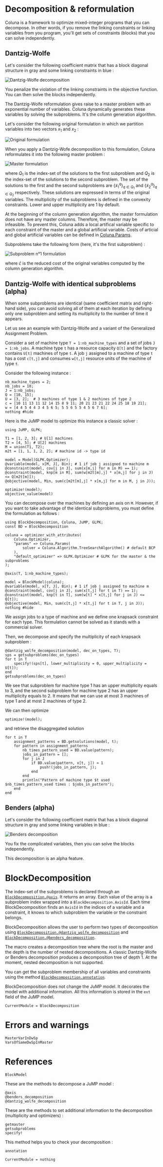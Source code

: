 # Decomposition & reformulation

Coluna is a framework to optimize mixed-integer programs that you can decompose.
In other words, if you remove the linking constraints or linking variables from you
program, you'll get sets of constraints (blocks) that you can solve independently.

## Dantzig-Wolfe

Let's consider the following coefficient matrix that has a block diagonal structure
in gray and some linking constraints in blue :

![Dantzig-Wolfe decomposition](../assets/img/dwdec.png)

You penalize the violation of the linking constraints in the
objective function. You can then solve the blocks independently.

The Dantzig-Wolfe reformulation gives raise to a master problem with an
exponential number of variables. Coluna dynamically generates these variables by
solving the subproblems. It's the column generation algorithm.

Let's consider the following original formulation in which we partition variables into
two vectors $x_1$ and $x_2$ :

![Original formulation](../assets/img/dw_origform.svg)

When you apply a Dantzig-Wofe decomposition to this formulation, 
Coluna reformulates it into the following master problem :

![Master formulation](../assets/img/dw_master.svg)

where $Q_1$ is the index-set of the solutions to the first subproblem and 
$Q_2$ is the index-set of the solutions to the second subproblem.
The set of the solutions to the first and the second subproblems are $\{\tilde{x}^q_1\}_{q \in Q_1}$ and $\{\tilde{x}^q_2\}_{q \in Q_2}$ respectively. These solutions are expressed
in terms of the original variables.
The multiplicity of the subproblems is defined in the convexity constraints.
Lower and upper multiplicity are $1$ by default.

At the beginning of the column generation algorithm, the master formulation does
not have any master columns. Therefore, the master may be infeasible. 
To prevent this, Coluna adds a local artifical variable specific to each constraint of the master and a global artificial variable.
Costs of articial and global artificial variables can be defined in [Coluna.Params](@ref).

Subproblems take the following form (here, it's the first subproblem) :

![Subproblem n°1 formulation](../assets/img/dw_sp.svg)

where $\bar{c}$ is the reduced cost of the original variables computed by the column generation algorithm.

## Dantzig-Wolfe with identical subproblems (alpha)

When some subproblems are identical (same coefficient matrix and right-hand side), 
you can avoid solving all of them at each iteration by defining only one subproblem and
setting its multiplicity to the number of time it appears.

Let us see an example with Dantzig-Wolfe and a variant of the Generalized Assignment Problem.

Consider a set of machine type `T = 1:nb_machine_types` and a set of jobs `J = 1:nb_jobs`.
A machine type `t` has a resource capacity `Q[t]` and the factory contains `U[t]` machines of type `t`.
A job `j` assigned to a machine of type `t` has a cost `c[t,j]` and consumes `w[t,j]` resource units of the machine of type `t`.

Consider the following instance :

```@example identical
nb_machine_types = 2;
nb_jobs = 10;
J = 1:nb_jobs;
Q = [10, 15];
U = [3, 2];  # 3 machines of type 1 & 2 machines of type 2
c = [10 11 13 11 12 14 15 8 9 11; 20 21 23 21 22 24 25 18 19 21];
w = [4 4 5 4 4 3 4 5 6 5; 5 5 6 5 5 4 5 6 7 6];
nothing #hide
```

Here is the JuMP model to optimize this instance a classic solver : 

```@example identical
using JuMP, GLPK;

T1 = [1, 2, 3]; # U[1] machines
T2 = [4, 5]; # U[2] machines
M = union(T1, T2);
m2t = [1, 1, 1, 2, 2]; # machine id -> type id

model = Model(GLPK.Optimizer);
@variable(model, x[M, J], Bin); # 1 if job j assigned to machine m
@constraint(model, cov[j in J], sum(x[m,j] for m in M) == 1);
@constraint(model, knp[m in M], sum(w[m2t[m],j] * x[m,j] for j in J) <= Q[m2t[m]]);
@objective(model, Min, sum(c[m2t[m],j] * x[m,j] for m in M, j in J));

optimize!(model);
objective_value(model)
```

You can decompose over the machines by defining an axis on `M`.
However, if you want to take advantage of the identical subproblems, you must 
define the formulation as follows : 

```@example identical
using BlockDecomposition, Coluna, JuMP, GLPK;
const BD = BlockDecomposition

coluna = optimizer_with_attributes(
    Coluna.Optimizer,
    "params" => Coluna.Params(
        solver = Coluna.Algorithm.TreeSearchAlgorithm() # default BCP
    ),
    "default_optimizer" => GLPK.Optimizer # GLPK for the master & the subproblems
);

@axis(T, 1:nb_machine_types);

model = BlockModel(coluna);
@variable(model, x[T, J], Bin); # 1 if job j assigned to machine m
@constraint(model, cov[j in J], sum(x[t,j] for t in T) == 1);
@constraint(model, knp[t in T], sum(w[t] * x[t,j] for j in J) <= Q[t]);
@objective(model, Min, sum(c[t,j] * x[t,j] for t in T, j in J));
nothing #hide
```

We assign jobs to a type of machine and we define one knapsack constraint for
each type. This formulation cannot be solved as it stands with a commercial solver.

Then, we decompose and specify the multiplicity of each knapsack subproblem : 

```@example identical
@dantzig_wolfe_decomposition(model, dec_on_types, T);
sps = getsubproblems(dec_on_types)
for t in T
    specify!(sps[t], lower_multiplicity = 0, upper_multiplicity = U[t]);
end
getsubproblems(dec_on_types)
```
We see that subproblem for machine type 1 has an upper multiplicity equals to 3,
and the second subproblem for machine type 2 has an upper multiplicity equals to 2.
It means that we can use at most 3 machines of type 1 and at most 2 machines of type 2.

We can then optimize

```@example identical
optimize!(model);
```

and retrieve the disaggregated solution

```@example identical
for t in T
    assignment_patterns = BD.getsolutions(model, t);
    for pattern in assignment_patterns
        nb_times_pattern_used = BD.value(pattern);
        jobs_in_pattern = [];
        for j in J
            if BD.value(pattern, x[t, j]) ≈ 1
                push!(jobs_in_pattern, j);
            end
        end
        println("Pattern of machine type $t used $nb_times_pattern_used times : $jobs_in_pattern");
    end
end
```

## Benders (alpha)

Let's consider the following coefficient matrix that has a block diagonal structure
in gray and some linking variables in blue :

![Benders decomposition](../assets/img/bdec.png)

You fix the complicated variables, then you can solve the blocks
independently.

This decomposition is an alpha feature.

# BlockDecomposition

The index-set of the subproblems is declared through an [`BlockDecomposition.@axis`](@ref). 
It returns an array.
Each value of the array is a subproblem index wrapped into a `BlockDecomposition.AxisId`.
Each time BlockDecomposition finds an `AxisId` in the indices of a variable
and a constraint, it knows to which subproblem the variable or the constraint belongs.

BlockDecomposition allows the user to perform two types of decomposition using
[`BlockDecomposition.@dantzig_wolfe_decomposition`](@ref) and [`BlockDecomposition.@benders_decomposition`](@ref).

The macro creates a decomposition tree where the root is the master and the depth
is the number of nested decompositions. A classic Dantzig-Wolfe or Benders
decomposition produces a decomposition tree of depth 1.
At the moment, nested decomposition is not supported.

You can get the subproblem membership of all variables and constraints
using the method [`BlockDecomposition.annotation`](@ref).

BlockDecomposition does not change the JuMP model.
It decorates the model with additional information.
All this information is stored in the `ext` field of the JuMP model.

```@meta
CurrentModule = BlockDecomposition
```

# Errors and warnings

```@docs
MasterVarInDwSp
VarsOfSameDwSpInMaster
```

# References

```@docs
BlockModel
```

These are the methods to decompose a JuMP model :
```@docs
@axis
@benders_decomposition
@dantzig_wolfe_decomposition
```

These are the methods to set additional information to the decomposition (multiplicity and optimizers) :

```@docs
getmaster
getsubproblems
specify!
```

This method helps you to check your decomposition :

```@docs
annotation
```

```@meta
CurrentModule = nothing
```

